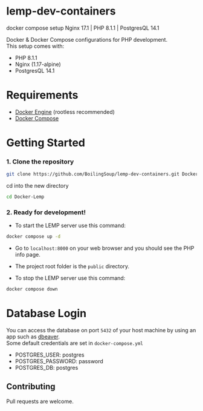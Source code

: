 # lemp-dev-containers
docker compose setup Nginx 17.1 | PHP 8.1.1 | PostgresQL 14.1

Docker & Docker Compose configurations for PHP development.  
This setup comes with:
- PHP 8.1.1
- Nginx (1.17-alpine)
- PostgresQL 14.1  

# Requirements  
- [Docker Engine](https://www.docker.com) (rootless recommended)
- [Docker Compose](https://docs.docker.com/compose/install/)

# Getting Started

### 1. Clone the repository

```bash
git clone https://github.com/BoilingSoup/lemp-dev-containers.git Docker-Lemp
```  
 
cd into the new directory  
```bash 
cd Docker-Lemp
```

### 2. Ready for development!
- To start the LEMP server use this command:  
```bash 
docker compose up -d
```  

- Go to `localhost:8000` on your web browser and you should see the PHP info page.  

- The project root folder is the `public` directory.

- To stop the LEMP server use this command:  
```bash 
docker compose down
```  

# Database Login  
You can access the database on port `5432` of your host machine by using an app such as [dbeaver](https://dbeaver.io/).  
Some default credentials are set in `docker-compose.yml`  
- POSTGRES_USER: postgres
- POSTGRES_PASSWORD: password
- POSTGRES_DB: postgres 


## Contributing
Pull requests are welcome.
